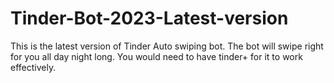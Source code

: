# Tinder-Bot-2023-Latest-version
This is the latest version of Tinder Auto swiping bot. The bot will swipe right for you all day night long. You would need to have tinder+ for it to work effectively.
